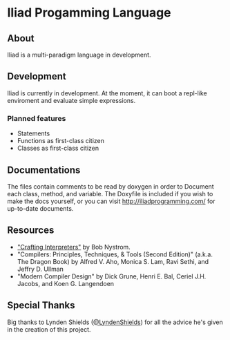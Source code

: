 # Iliad Progamming Language
## About
Iliad is a multi-paradigm language in development. 

## Development  
Iliad is currently in development. At the moment, it can boot a repl-like enviroment and evaluate
simple expressions.

### Planned features
- Statements
- Functions as first-class citizen
- Classes as first-class citizen

## Documentations
The files contain comments to be read by doxygen in order to Document each class, method, and variable. The Doxyfile is included if you wish to make the docs yourself, or you can visit http://iliadprogramming.com/ for up-to-date documents.

## Resources
- ["Crafting Interpreters"](http://craftinginterpreters.com/) by Bob Nystrom.
- "Compilers: Principles, Techniques, & Tools (Second Edition)" (a.k.a. The Dragon Book) by Alfred V. Aho, Monica S. Lam, Ravi Sethi, and Jeffry D. Ullman
- "Modern Compiler Design" by Dick Grune, Henri E. Bal, Ceriel J.H. Jacobs, and Koen G. Langendoen

## Special Thanks
Big thanks to Lynden Shields ([@LyndenShields](https://twitter.com/LyndenShields)) for all the advice he's given in the creation of this project.